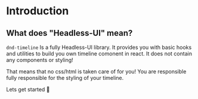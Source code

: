 # Introduction

## What does "Headless-UI" mean?

`dnd-timeline` Is a fully Headless-UI library. It provides you with basic hooks and utilities to build you own timeline comonent in react. It does not contain any components or styling!

That means that no css/html is taken care of for you! You are responsible fully responsible for the styling of your timeline.

Lets get started 🚀
